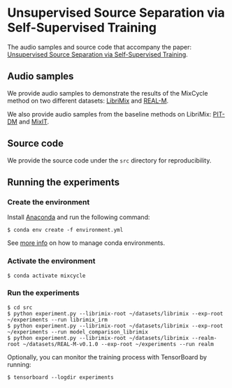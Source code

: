 # Unsupervised Source Separation via Self-Supervised Training
The audio samples and source code that accompany the paper: [Unsupervised Source Separation via Self-Supervised Training](https://arxiv.org/abs/2202.03875).

## Audio samples
We provide audio samples to demonstrate the results of the MixCycle method on two different datasets: [LibriMix](https://nbviewer.org/github/ertug/MixCycle/blob/main/notebooks/AudioSamples-LibriMix.ipynb) and [REAL-M](https://nbviewer.org/github/ertug/MixCycle/blob/main/notebooks/AudioSamples-REAL-M.ipynb).

We also provide audio samples from the baseline methods on LibriMix: [PIT-DM](https://nbviewer.org/github/ertug/MixCycle/blob/main/notebooks/AudioSamples-LibriMix-PIT-DM.ipynb) and [MixIT](https://nbviewer.org/github/ertug/MixCycle/blob/main/notebooks/AudioSamples-LibriMix-MixIT.ipynb).

## Source code
We provide the source code under the `src` directory for reproducibility.

## Running the experiments

### Create the environment

Install [Anaconda](https://www.anaconda.com/products/individual) and run the following command:
```
$ conda env create -f environment.yml
```
See [more info](https://docs.conda.io/projects/conda/en/latest/user-guide/tasks/manage-environments.html) on how to manage conda environments.

### Activate the environment
```
$ conda activate mixcycle
```

### Run the experiments
```
$ cd src
$ python experiment.py --librimix-root ~/datasets/librimix --exp-root ~/experiments --run librimix_irm
$ python experiment.py --librimix-root ~/datasets/librimix --exp-root ~/experiments --run model_comparison_librimix
$ python experiment.py --librimix-root ~/datasets/librimix --realm-root ~/datasets/REAL-M-v0.1.0 --exp-root ~/experiments --run realm
```

Optionally, you can monitor the training process with TensorBoard by running:
```
$ tensorboard --logdir experiments
```
